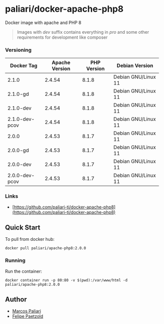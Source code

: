 # paliari/docker-apache-php8

Docker image with apache and PHP 8

> Images with *dev* suffix contains everything in *pro* and some other requirements for development like composer

### Versioning
| Docker Tag      | Apache Version | PHP Version | Debian Version      |
|-----------------|----------------|-------------|---------------------|
| 2.1.0           | 2.4.54         | 8.1.8       | Debian GNU/Linux 11 |
| 2.1.0-gd        | 2.4.54         | 8.1.8       | Debian GNU/Linux 11 |
| 2.1.0-dev       | 2.4.54         | 8.1.8       | Debian GNU/Linux 11 |
| 2.1.0-dev-pcov  | 2.4.54         | 8.1.8       | Debian GNU/Linux 11 |
| 2.0.0           | 2.4.53         | 8.1.7       | Debian GNU/Linux 11 |
| 2.0.0-gd        | 2.4.53         | 8.1.7       | Debian GNU/Linux 11 |
| 2.0.0-dev       | 2.4.53         | 8.1.7       | Debian GNU/Linux 11 |
| 2.0.0-dev-pcov  | 2.4.53         | 8.1.7       | Debian GNU/Linux 11 |

### Links
- [https://github.com/paliari-ti/docker-apache-php8](https://github.com/paliari-ti/docker-apache-php8)

## Quick Start

To pull from docker hub:

```
docker pull paliari/apache-php8:2.0.0
```

### Running

Run the container:

```
docker container run -p 80:80 -v $(pwd):/var/www/html -d paliari/apache-php8:2.0.0
```

Author
-------

-	[Marcos Paliari](https://paliari.com.br)
-	[Felipe Paetzold](https://github.com/felipebohnertpaetzold)
